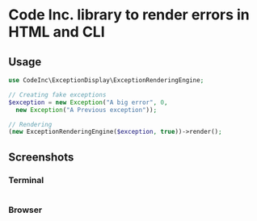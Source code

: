 # Code Inc. library to render errors in HTML and CLI

## Usage

```php
use CodeInc\ExceptionDisplay\ExceptionRenderingEngine;

// Creating fake exceptions
$exception = new Exception("A big error", 0, 
  new Exception("A Previous exception"));

// Rendering
(new ExceptionRenderingEngine($exception, true))->render();
```

## Screenshots

### Terminal
<img src="https://github.com/codeinchq/lib-errordisplay/blob/master/screenshots/terminal.png?raw=true" alt="">

### Browser
<img src="https://github.com/codeinchq/lib-errordisplay/blob/master/screenshots/browser.png?raw=true" alt="">
